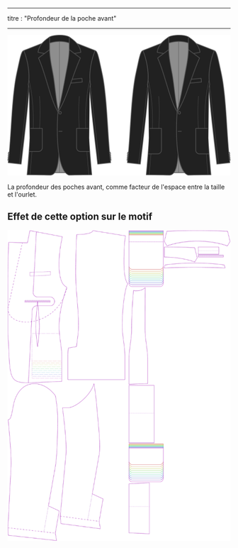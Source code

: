 - - -
titre : "Profondeur de la poche avant"
- - -

![Profondeur des poches avant](frontpocketdepth.svg)

La profondeur des poches avant, comme facteur de l'espace entre la taille et l'ourlet.

## Effet de cette option sur le motif

![Cette image montre l'effet de cette option en superposant plusieurs variantes qui ont une valeur différente pour cette option](jaeger_frontpocketdepth_sample.svg "Effet de cette option sur le modèle")
